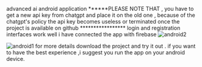  advanced ai android application
 ******PLEASE NOTE THAT , you have to get a new api key from chatgpt and place it on the old one , because of the chatgpt's policy the api key becomes useless or terminated once the project is available on github ***************** 
 login and registration interfaces work well
 i have connected the app with firebase
 ![android2](https://user-images.githubusercontent.com/97026750/221845293-7bc6d368-1056-4817-a6c0-0504fd797eeb.png)

 ![android1](https://user-images.githubusercontent.com/97026750/221844448-720394f4-44c7-4d2f-8e96-59b449311d08.png)
 for more details download the project and try it out .
 if you want to have the best experience ,i suggest you run the app on your android device.


